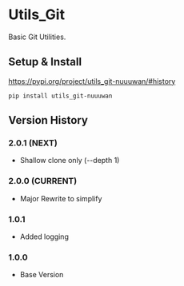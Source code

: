 # Utils_Git

Basic Git Utilities.

## Setup & Install

https://pypi.org/project/utils_git-nuuuwan/#history

```
pip install utils_git-nuuuwan
```

## Version History 

### 2.0.1 (NEXT)

* Shallow clone only (--depth 1)

### 2.0.0 (CURRENT)
* Major Rewrite to simplify

### 1.0.1
* Added logging

### 1.0.0
* Base Version